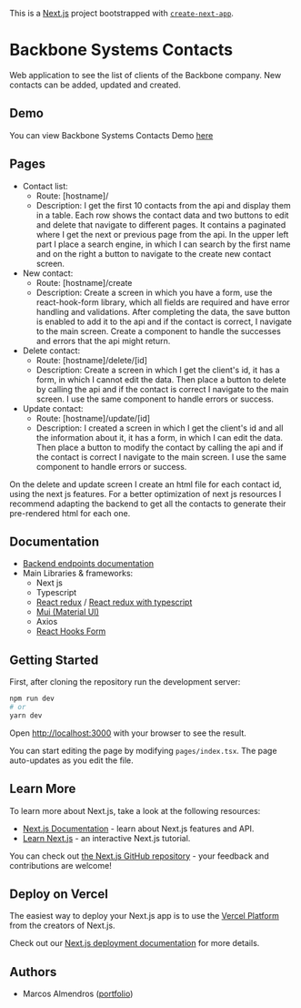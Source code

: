 This is a [Next.js](https://nextjs.org/) project bootstrapped
with [`create-next-app`](https://github.com/vercel/next.js/tree/canary/packages/create-next-app).

# Backbone Systems Contacts

Web application to see the list of clients of the Backbone company. New contacts can be added, updated and created.

## Demo

You can view Backbone Systems Contacts Demo [here](https://backbone-lac.vercel.app/)

## Pages 

- Contact list:
  - Route: [hostname]/
  - Description: I get the first 10 contacts from the api and display them in a table. Each row shows the contact data and two buttons to edit and delete that navigate to different pages. It contains a paginated where I get the next or previous page from the api. In the upper left part I place a search engine, in which I can search by the first name and on the right a button to navigate to the create new contact screen.
- New contact:
  - Route: [hostname]/create
  - Description: Create a screen in which you have a form, use the react-hook-form library, which all fields are required and have error handling and validations. After completing the data, the save button is enabled to add it to the api and if the contact is correct, I navigate to the main screen. Create a component to handle the successes and errors that the api might return.
- Delete contact:
  - Route: [hostname]/delete/[id]
  - Description: Create a screen in which I get the client's id, it has a form, in which I cannot edit the data. Then place a button to delete by calling the api and if the contact is correct I navigate to the main screen. I use the same component to handle errors or success.
- Update contact:
  - Route: [hostname]/update/[id]
  - Description: I created a screen in which I get the client's id and all the information about it, it has a form, in which I can edit the data. Then place a button to modify the contact by calling the api and if the contact is correct I navigate to the main screen. I use the same component to handle errors or success.

On the delete and update screen I create an html file for each contact id, using the next js features.
For a better optimization of next js resources I recommend adapting the backend to get all the contacts to generate their pre-rendered html for each one.
## Documentation

- [Backend endpoints documentation](https://bkbnchallenge.herokuapp.com/documentation/v1.0.0#/Contact)
- Main Libraries & frameworks:
    - Next js
    - Typescript
    - [React redux](https://react-redux.js.org/) / [React redux with typescript](https://react-redux.js.org/using-react-redux/usage-with-typescript)
    - [Mui (Material UI)](https://mui.com/)
    - Axios
    - [React Hooks Form](https://react-hook-form.com/)



## Getting Started

First, after cloning the repository run the development server:

```bash
npm run dev
# or
yarn dev
```

Open [http://localhost:3000](http://localhost:3000) with your browser to see the result.

You can start editing the page by modifying `pages/index.tsx`. The page auto-updates as you edit the file.

## Learn More

To learn more about Next.js, take a look at the following resources:

- [Next.js Documentation](https://nextjs.org/docs) - learn about Next.js features and API.
- [Learn Next.js](https://nextjs.org/learn) - an interactive Next.js tutorial.

You can check out [the Next.js GitHub repository](https://github.com/vercel/next.js/) - your feedback and contributions
are welcome!

## Deploy on Vercel

The easiest way to deploy your Next.js app is to use
the [Vercel Platform](https://vercel.com/new?utm_medium=default-template&filter=next.js&utm_source=create-next-app&utm_campaign=create-next-app-readme)
from the creators of Next.js.

Check out our [Next.js deployment documentation](https://nextjs.org/docs/deployment) for more details.

## Authors

- Marcos Almendros ([portfolio](https://webmarcosalmendros.firebaseapp.com/))
